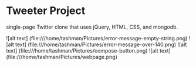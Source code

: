# Tweeter Project

single-page Twitter clone that uses jQuery, HTML, CSS, and mongodb.

![alt text] (file:///home/tashman/Pictures/error-message-empty-string.png)
![alt text] (file:///home/tashman/Pictures/error-message-over-140.png)
![alt text] (file:///home/tashman/Pictures/compose-button.png)
![alt text] (file:///home/tashman/Pictures/webpage.png)

